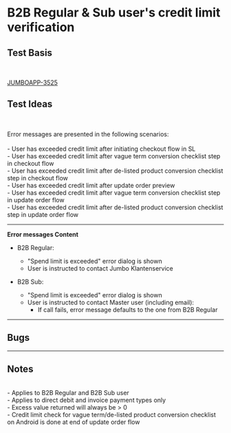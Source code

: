 # B2B Regular & Sub user's credit limit verification

## Test Basis

<br>

[JUMBOAPP-3525](https://icemobile.atlassian.net/browse/JUMBOAPP-3525)


 
## Test Ideas

<br>

Error messages are presented in the following scenarios:
<br>
<br> - User has exceeded credit limit after initiating checkout flow in SL
<br> - User has exceeded credit limit after vague term conversion checklist step in checkout flow
<br> - User has exceeded credit limit after de-listed product conversion checklist step in checkout flow
<br> - User has exceeded credit limit after update order preview
<br> - User has exceeded credit limit after vague term conversion checklist step in update order flow
<br> - User has exceeded credit limit after de-listed product conversion checklist step in update order flow
***

**Error messages Content**

- B2B Regular:
    * "Spend limit is exceeded" error dialog is shown
    * User is instructed to contact Jumbo Klantenservice

- B2B Sub:
    * "Spend limit is exceeded" error dialog is shown
    * User is instructed to contact Master user (including email):
        * If call fails, error message defaults to the one from B2B Regular

***

## Bugs

***

## Notes

<br> - Applies to B2B Regular and B2B Sub user
<br> - Applies to direct debit and invoice payment types only
<br> - Excess value returned will always be > 0
<br> - Credit limit check for vague term/de-listed product conversion checklist on Android is done at end of update order flow

<br>
